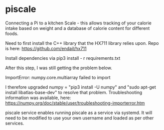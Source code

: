 # piscale
Connecting a Pi to a kitchen Scale - this allows tracking of your calorie intake based on weight and a database of calorie content for different foods. 

Need to first install the C++ library that the HX711 library relies upon. Repo is here: https://github.com/endail/hx711

Install dependencies via pip3 install - r requirements.txt

After this step, I was still getting the problem below.

ImportError: numpy.core.multiarray failed to import 

I therefore upgraded numpy = "pip3 install -U numpy" and "sudo apt-get install libatlas-base-dev" to resolve that problem. Troubleshooting information was available, here: https://numpy.org/doc/stable/user/troubleshooting-importerror.htm

piscale service enables running piscale as a service via systemd. It will need to be modified to use your own username and loaded as per other services. 